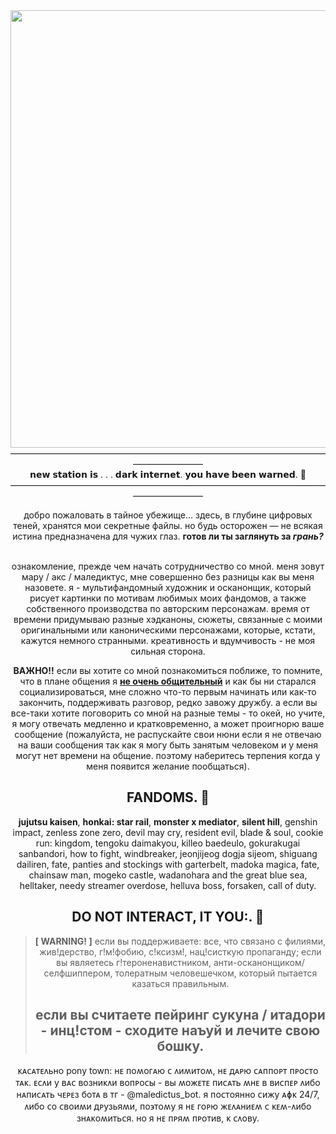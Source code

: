 <div id="header" align="center">
  <img src="https://media0.giphy.com/media/v1.Y2lkPTc5MGI3NjExNDBtcGV2eWJkY3gyNTB4eHA4MHB5ZHpwcXRlYjM2NnVycHN5Z3F5cCZlcD12MV9pbnRlcm5hbF9naWZfYnlfaWQmY3Q9Zw/qmxQXs3mxC6iwft9kj/giphy.gif" width="700"/>
</div>

<div id="header" align="center">
————————————————————————————————————————————
<div id="header" align="center">
𝗻𝗲𝘄 𝘀𝘁𝗮𝘁𝗶𝗼𝗻 𝗶𝘀 . . . 𝗱𝗮𝗿𝗸 𝗶𝗻𝘁𝗲𝗿𝗻𝗲𝘁. 𝘆𝗼𝘂 𝗵𝗮𝘃𝗲 𝗯𝗲𝗲𝗻 𝘄𝗮𝗿𝗻𝗲𝗱. 💬
<div id="header" align="center">
————————————————————————————————————————————
<div id="header" align="center">

добро пожаловать в тайное убежище… здесь, в глубине цифровых теней, хранятся мои секретные файлы. но будь осторожен — не всякая истина предназначена для чужих глаз.  **готов ли ты заглянуть за _грань?_**
  
<br /> ознакомление, прежде чем начать сотрудничество со мной. меня зовут мару / акс / маледиктус, мне совершенно без разницы как вы меня назовете. я - мультифандомный художник и осканонщик, который рисует картинки по мотивам любимых моих фандомов, а также собственного производства по авторским персонажам. время от времени придумываю разные хэдканоны, сюжеты, связанные с моими оригинальными или каноническими персонажами, которые, кстати, кажутся немного странными. креативность и вдумчивость - не моя сильная сторона.


**ВАЖНО!!** если вы хотите со мной познакомиться поближе, то помните, что в плане общения я **<ins>не очень общительный</ins>** и как бы ни старался социализироваться, мне сложно что-то первым начинать или как-то закончить, поддерживать разговор, редко завожу дружбу. а если вы все-таки хотите поговорить со мной на разные темы - то окей, но учите, я могу отвечать медленно и кратковременно, а может проигнорю ваше сообщение (пожалуйста, не распускайте свои нюни если я не отвечаю на ваши сообщения так как я могу быть занятым человеком и у меня могут нет времени на общение. поэтому наберитесь терпения когда у меня появится желание пообщаться).


## FANDOMS. 👀
**jujutsu kaisen**, **honkai: star rail**, **monster x mediator**, **silent hill**, genshin impact, zenless zone zero, devil may cry, resident evil, blade & soul, cookie run: kingdom, tengoku daimakyou, killeo baedeulo, gokurakugai sanbandori, how to fight, windbreaker, jeonjijeog dogja sijeom, shiguang dailiren, fate, panties and stockings with garterbelt, madoka magica, fate, chainsaw man, mogeko castle, wadanohara and the great blue sea, helltaker, needy streamer overdose, helluva boss, forsaken, call of duty.

## DO NOT INTERACT, IT YOU:. 👀
> **[ WARNING! ]**
> если вы поддерживаете: все, что связано с филиями, жив!дерство, г!м!фобию, с!ксизм!, нац!систкую пропаганду; если вы являетесь г!тероненавистником, анти-осканонщиком/селфшиппером, толератным человешечком, который пытается казаться правильным. 
> ## если вы считаете пейринг сукуна / итадори - инц!стом - сходите наъуй и лечите свою бошку.


<div id="header" align="center">
ᴋᴀᴄᴀᴛᴇᴧьно pony town: нᴇ ᴨоʍоᴦᴀю ᴄ ᴧиʍиᴛоʍ, нᴇ дᴀᴩю ᴄᴀᴨᴨоᴩᴛ ᴨᴩоᴄᴛо ᴛᴀᴋ. ᴇᴄᴧи у ʙᴀᴄ ʙозниᴋᴧи ʙоᴨᴩоᴄы - ʙы ʍожᴇᴛᴇ ᴨиᴄᴀᴛь ʍнᴇ ʙ ʙиᴄᴨᴇᴩ ᴧибо нᴀᴨиᴄᴀᴛь чᴇᴩᴇз боᴛᴀ ʙ ᴛᴦ - @maledictus_bot. я ᴨоᴄᴛоянно ᴄижу ᴀɸᴋ 24/7, ᴧибо ᴄо ᴄʙоиʍи дᴩузьяʍи, ᴨо϶ᴛоʍу я нᴇ ᴦоᴩю жᴇᴧᴀниᴇʍ ᴄ ᴋᴇʍ-ᴧибо знᴀᴋоʍиᴛьᴄя. но я нᴇ ᴨᴩяʍ ᴨᴩоᴛиʙ, ᴋ ᴄᴧоʙу.

